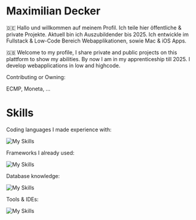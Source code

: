 # Maximilian Decker

🇩🇪 Hallo und willkommen auf meinem Profil. Ich teile hier öffentliche & private Projekte. Aktuell bin ich Auszubildender bis 2025. Ich entwickle im Fullstack & Low-Code Bereich Webapplikationen, sowie Mac & iOS Apps.

🇬🇧 Welcome to my profile, I share private and public projects on this plattform to show my abilities. By now I am in my apprenticeship till 2025. I develop webapplications in low and highcode.

Contributing or Owning:

ECMP, Moneta, ...

# Skills

Coding languages I made experience with:

![My Skills](https://skillicons.dev/icons?i=cs,js,ts,java,py,swift,go,html&perline=4)

Frameworks I already used:

![My Skills](https://skillicons.dev/icons?i=angular,vue,svelte,bootstrap,dotnet,spring,&perline=4&theme=light)

Database knowledge:

![My Skills](https://skillicons.dev/icons?i=mysql,mongodb,postgres&perline=3&theme=light)

Tools &  IDEs:

![My Skills](https://skillicons.dev/icons?i=figma,vscode,idea,docker&perline=4&theme=light)

